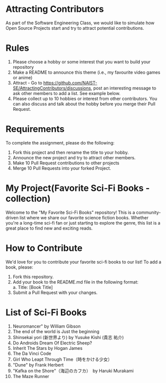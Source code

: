 # Attracting Contributors
As part of the Software Engineering Class, we would like to simulate how Open Source Projects start and try to attract potential contributions.

# Rules

1. Please choose a hobby or some interest that you want to build your repository
2. Make a README to announce this theme (i.e., my favourite video games or anime)
3. Attract - Go to https://github.com/NAIST-SE/AttractingContributors/discussions, post an interesting message to ask other members to add a list. See example below.
4. Please collect up to 10 hobbies or interest from other contributors. You can also discuss and talk about the hobby before you merge their Pull Request.

# Requirements
To complete the assignment, please do the following:
1. Fork this project and then rename the title to your hobby. 
2. Announce the new project and try to attract other members.
3. Make 10 Pull Request contributions to other projects
4. Merge 10 Pull Requests into your forked Project.
   
# My Project(Favorite Sci-Fi Books - collection)
Welcome to the "My Favorite Sci-Fi Books" repository! This is a community-driven list where we share our favorite science fiction books. Whether you're a long-time sci-fi fan or just starting to explore the genre, this list is a great place to find new and exciting reads.

# How to Contribute
We'd love for you to contribute your favorite sci-fi books to our list! To add a book, please:
1. Fork this repository.
2. Add your book to the README.md file in the following format:<br/>
  a. Title: [Book Title]<br/>
3. Submit a Pull Request with your changes.

# List of Sci-Fi Books
1. Neuromancer" by William Gibson
2. The end of the world is Just the beginning 
3. Shinsekai yori (新世界より) by Yusuke Kishi (貴志 祐介)
4. Do Androids Dream Of Electric Sheep?
5. Inherit The Stars by Hogan James 
6. The Da Vinci Code
7. Girl Who Leapt Through Time（時をかける少女）
8. "Dune" by Frank Herbert
9. "Kafka on the Shore"（海辺のカフカ）　by Haruki Murakami
10. The Maze Runner
